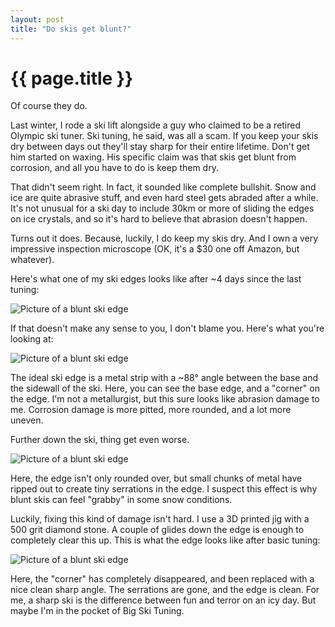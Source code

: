 ```yaml
---
layout: post
title: "Do skis get blunt?"
---
```


{{ page.title }}
================

<p class="meta">Of course they do.</p>

Last winter, I rode a ski lift alongside a guy who claimed to be a retired Olympic ski tuner. Ski tuning, he said, was all a scam. If you keep your skis dry between days out they'll stay sharp for their entire lifetime. Don't get him started on waxing. His specific claim was that skis get blunt from corrosion, and all you have to do is keep them dry.

That didn't seem right. In fact, it sounded like complete bullshit. Snow and ice are quite abrasive stuff, and even hard steel gets abraded after a while. It's not unusual for a ski day to include 30km or more of sliding the edges on ice crystals, and so it's hard to believe that abrasion doesn't happen.

Turns out it does. Because, luckily, I do keep my skis dry. And I own a very impressive inspection microscope (OK, it's a $30 one off Amazon, but whatever).

Here's what one of my ski edges looks like after ~4 days since the last tuning:

![Picture of a blunt ski edge](/misc-blog/images/edge_blunt.jpg)

If that doesn't make any sense to you, I don't blame you. Here's what you're looking at:

![Picture of a blunt ski edge](/misc-blog/images/edge_diagram.jpg)

The ideal ski edge is a metal strip with a ~88° angle between the base and the sidewall of the ski. Here, you can see the base edge, and a "corner" on the edge. I'm not a metallurgist, but this sure looks like abrasion damage to me. Corrosion damage is more pitted, more rounded, and a lot more uneven.

Further down the ski, thing get even worse.

![Picture of a blunt ski edge](/misc-blog/images/edge_damage.jpg)

Here, the edge isn't only rounded over, but small chunks of metal have ripped out to create tiny serrations in the edge. I suspect this effect is why blunt skis can feel "grabby" in some snow conditions.

Luckily, fixing this kind of damage isn't hard. I use a 3D printed jig with a 500 grit diamond stone. A couple of glides down the edge is enough to completely clear this up. This is what the edge looks like after basic tuning:

![Picture of a blunt ski edge](/misc-blog/images/edge_sharp.jpg)

Here, the "corner" has completely disappeared, and been replaced with a nice clean sharp angle. The serrations are gone, and the edge is clean. For me, a sharp ski is the difference between fun and terror on an icy day. But maybe I'm in the pocket of Big Ski Tuning.
